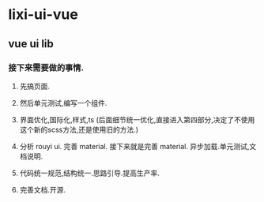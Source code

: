 # lixi-ui-vue

## vue ui lib

### 接下来需要做的事情.

1. 先搞页面.

2. 然后单元测试,编写一个组件.

3. 界面优化,国际化,样式,ts (后面细节统一优化,直接进入第四部分,决定了不使用这个新的scss方法,还是使用旧的方法.)

4. 分析 rouyi ui. 完善 material. 接下来就是完善 material. 异步加载.单元测试,文档说明.

5. 代码统一规范,结构统一.思路引导.提高生产率.

6. 完善文档.开源.

